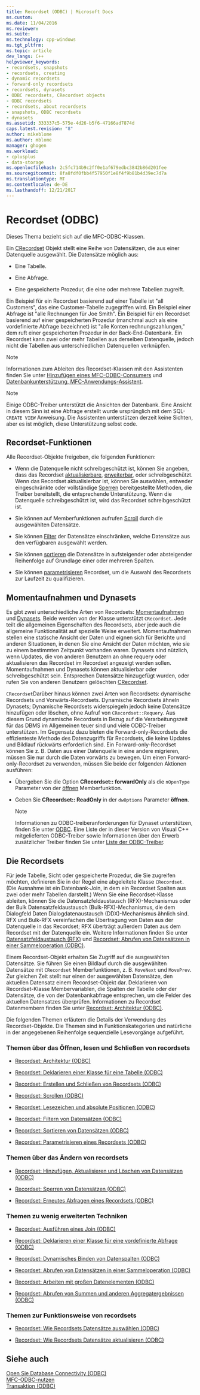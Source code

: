 ```yaml
---
title: Recordset (ODBC) | Microsoft Docs
ms.custom: 
ms.date: 11/04/2016
ms.reviewer: 
ms.suite: 
ms.technology: cpp-windows
ms.tgt_pltfrm: 
ms.topic: article
dev_langs: C++
helpviewer_keywords:
- recordsets, snapshots
- recordsets, creating
- dynamic recordsets
- forward-only recordsets
- recordsets, dynasets
- ODBC recordsets, CRecordset objects
- ODBC recordsets
- recordsets, about recordsets
- snapshots, ODBC recordsets
- dynasets
ms.assetid: 333337c5-575e-4d26-b5f6-47166ad7874d
caps.latest.revision: "8"
author: mikeblome
ms.author: mblome
manager: ghogen
ms.workload:
- cplusplus
- data-storage
ms.openlocfilehash: 2c5fc714b9c2ff0e1af679edbc3842b86d201fee
ms.sourcegitcommit: 8fa8fdf0fbb4f57950f1e8f4f9b81b4d39ec7d7a
ms.translationtype: MT
ms.contentlocale: de-DE
ms.lasthandoff: 12/21/2017
---
```

# <a name="recordset-odbc"></a>Recordset (ODBC)
Dieses Thema bezieht sich auf die MFC-ODBC-Klassen.  
  
 Ein [CRecordset](../../mfc/reference/crecordset-class.md) Objekt stellt eine Reihe von Datensätzen, die aus einer Datenquelle ausgewählt. Die Datensätze möglich aus:  
  
-   Eine Tabelle.  
  
-   Eine Abfrage.  
  
-   Eine gespeicherte Prozedur, die eine oder mehrere Tabellen zugreift.  
  
 Ein Beispiel für ein Recordset basierend auf einer Tabelle ist "all Customers", das eine Customer-Tabelle zugegriffen wird. Ein Beispiel einer Abfrage ist "alle Rechnungen für Joe Smith". Ein Beispiel für ein Recordset basierend auf einer gespeicherten Prozedur (manchmal auch als eine vordefinierte Abfrage bezeichnet) ist "alle Konten rechnungszahlungen," dem ruft einer gespeicherten Prozedur in der Back-End-Datenbank. Ein Recordset kann zwei oder mehr Tabellen aus derselben Datenquelle, jedoch nicht die Tabellen aus unterschiedlichen Datenquellen verknüpfen.  
  
> [!NOTE]
>  Informationen zum Ableiten des Recordset-Klassen mit den Assistenten finden Sie unter [Hinzufügen eines MFC-ODBC-Consumers](../../mfc/reference/adding-an-mfc-odbc-consumer.md) und [Datenbankunterstützung, MFC-Anwendungs-Assistent](../../mfc/reference/database-support-mfc-application-wizard.md).  
  
> [!NOTE]
>  Einige ODBC-Treiber unterstützt die Ansichten der Datenbank. Eine Ansicht in diesem Sinn ist eine Abfrage erstellt wurde ursprünglich mit dem SQL- `CREATE VIEW` Anweisung. Die Assistenten unterstützen derzeit keine Sichten, aber es ist möglich, diese Unterstützung selbst code.  
  
##  <a name="_core_recordset_capabilities"></a>Recordset-Funktionen  
 Alle Recordset-Objekte freigeben, die folgenden Funktionen:  
  
-   Wenn die Datenquelle nicht schreibgeschützt ist, können Sie angeben, dass das Recordset [aktualisierbare](../../data/odbc/recordset-adding-updating-and-deleting-records-odbc.md), [erweiterbar](../../data/odbc/recordset-adding-updating-and-deleting-records-odbc.md), oder schreibgeschützt. Wenn das Recordset aktualisierbar ist, können Sie auswählen, entweder eingeschränkte oder vollständige [Sperren](../../data/odbc/recordset-locking-records-odbc.md) bereitgestellte Methoden, die Treiber bereitstellt, die entsprechende Unterstützung. Wenn die Datenquelle schreibgeschützt ist, wird das Recordset schreibgeschützt ist.  
  
-   Sie können auf Memberfunktionen aufrufen [Scroll](../../data/odbc/recordset-scrolling-odbc.md) durch die ausgewählten Datensätze.  
  
-   Sie können [Filter](../../data/odbc/recordset-filtering-records-odbc.md) der Datensätze einschränken, welche Datensätze aus den verfügbaren ausgewählt werden.  
  
-   Sie können [sortieren](../../data/odbc/recordset-sorting-records-odbc.md) die Datensätze in aufsteigender oder absteigender Reihenfolge auf Grundlage einer oder mehreren Spalten.  
  
-   Sie können [parametrisieren](../../data/odbc/recordset-parameterizing-a-recordset-odbc.md) Recordset, um die Auswahl des Recordsets zur Laufzeit zu qualifizieren.  
  
##  <a name="_core_snapshots_and_dynasets"></a>Momentaufnahmen und Dynasets  
 Es gibt zwei unterschiedliche Arten von Recordsets: [Momentaufnahmen](../../data/odbc/snapshot.md) und [Dynasets](../../data/odbc/dynaset.md). Beide werden von der Klasse unterstützt `CRecordset`. Jede teilt die allgemeinen Eigenschaften des Recordsets, aber jede auch die allgemeine Funktionalität auf spezielle Weise erweitert. Momentaufnahmen stellen eine statische Ansicht der Daten und eignen sich für Berichte und anderen Situationen, in denen Sie eine Ansicht der Daten möchten, wie sie zu einem bestimmten Zeitpunkt vorhanden waren. Dynasets sind nützlich, wenn Updates, die von anderen Benutzern an ohne requery oder aktualisieren das Recordset im Recordset angezeigt werden sollen. Momentaufnahmen und Dynasets können aktualisierbar oder schreibgeschützt sein. Entsprechen Datensätze hinzugefügt wurden, oder rufen Sie von anderen Benutzern gelöschten [CRecordset](../../mfc/reference/crecordset-class.md#requery).  
  
 `CRecordset`Darüber hinaus können zwei Arten von Recordsets: dynamische Recordsets und Vorwärts-Recordsets. Dynamische Recordsets ähneln Dynasets; Dynamische Recordsets widerspiegeln jedoch keine Datensätze hinzufügen oder löschen, ohne Aufruf von `CRecordset::Requery`. Aus diesem Grund dynamische Recordsets in Bezug auf die Verarbeitungszeit für das DBMS im Allgemeinen teuer sind und viele ODBC-Treiber unterstützen. Im Gegensatz dazu bieten die Forward-only-Recordsets die effizienteste Methode des Datenzugriffs für Recordsets, die keine Updates und Bildlauf rückwärts erforderlich sind. Ein Forward-only-Recordset können Sie z. B. Daten aus einer Datenquelle in eine andere migrieren, müssen Sie nur durch die Daten vorwärts zu bewegen. Um einen Forward-only-Recordset zu verwenden, müssen Sie beide der folgenden Aktionen ausführen:  
  
-   Übergeben Sie die Option **CRecordset:: forwardOnly** als die `nOpenType` Parameter von der [öffnen](../../mfc/reference/crecordset-class.md#open) Memberfunktion.  
  
-   Geben Sie **CRecordset:: ReadOnly** in der `dwOptions` Parameter **öffnen**.  
  
    > [!NOTE]
    >  Informationen zu ODBC-treiberanforderungen für Dynaset unterstützen, finden Sie unter [ODBC](../../data/odbc/odbc-basics.md). Eine Liste der in dieser Version von Visual C++ mitgelieferten ODBC-Treiber sowie Informationen über den Erwerb zusätzlicher Treiber finden Sie unter [Liste der ODBC-Treiber](../../data/odbc/odbc-driver-list.md).  
  
##  <a name="_core_your_recordsets"></a>Die Recordsets  
 Für jede Tabelle, Sicht oder gespeicherte Prozedur, die Sie zugreifen möchten, definieren Sie in der Regel eine abgeleitete Klasse `CRecordset`. (Die Ausnahme ist ein Datenbank-Join, in dem ein Recordset Spalten aus zwei oder mehr Tabellen darstellt.) Wenn Sie eine Recordset-Klasse ableiten, können Sie die Datensatzfeldaustausch (RFX)-Mechanismus oder der Bulk Datensatzfeldaustausch (Bulk-RFX)-Mechanismus, die dem Dialogfeld Daten Dialogdatenaustausch (DDX)-Mechanismus ähnlich sind. RFX und Bulk-RFX vereinfachen die Übertragung von Daten aus der Datenquelle in das Recordset; RFX überträgt außerdem Daten aus dem Recordset mit der Datenquelle ein. Weitere Informationen finden Sie unter [Datensatzfeldaustausch (RFX)](../../data/odbc/record-field-exchange-rfx.md) und [Recordset: Abrufen von Datensätzen in einer Sammeloperation (ODBC)](../../data/odbc/recordset-fetching-records-in-bulk-odbc.md).  
  
 Einem Recordset-Objekt erhalten Sie Zugriff auf die ausgewählten Datensätze. Sie führen Sie einen Bildlauf durch die ausgewählten Datensätze mit `CRecordset` Memberfunktionen, z. B. `MoveNext` und `MovePrev`. Zur gleichen Zeit stellt nur einen der ausgewählten Datensätze, den aktuellen Datensatz einem Recordset-Objekt dar. Deklarieren von Recordset-Klasse Membervariablen, die Spalten der Tabelle oder der Datensätze, die von der Datenbankabfrage entsprechen, um die Felder des aktuellen Datensatzes überprüfen. Informationen zu Recordset Datenmembern finden Sie unter [Recordset: Architektur (ODBC)](../../data/odbc/recordset-architecture-odbc.md).  
  
 Die folgenden Themen erläutern die Details der Verwendung des Recordset-Objekte. Die Themen sind in Funktionskategorien und natürliche in der angegebenen Reihenfolge sequenzielle Lesevorgänge aufgeführt.  
  
### <a name="topics-about-the-mechanics-of-opening-reading-and-closing-recordsets"></a>Themen über das Öffnen, lesen und Schließen von recordsets  
  
-   [Recordset: Architektur (ODBC)](../../data/odbc/recordset-architecture-odbc.md)  
  
-   [Recordset: Deklarieren einer Klasse für eine Tabelle (ODBC)](../../data/odbc/recordset-declaring-a-class-for-a-table-odbc.md)  
  
-   [Recordset: Erstellen und Schließen von Recordsets (ODBC)](../../data/odbc/recordset-creating-and-closing-recordsets-odbc.md)  
  
-   [Recordset: Scrollen (ODBC)](../../data/odbc/recordset-scrolling-odbc.md)  
  
-   [Recordset: Lesezeichen und absolute Positionen (ODBC)](../../data/odbc/recordset-bookmarks-and-absolute-positions-odbc.md)  
  
-   [Recordset: Filtern von Datensätzen (ODBC)](../../data/odbc/recordset-filtering-records-odbc.md)  
  
-   [Recordset: Sortieren von Datensätzen (ODBC)](../../data/odbc/recordset-sorting-records-odbc.md)  
  
-   [Recordset: Parametrisieren eines Recordsets (ODBC)](../../data/odbc/recordset-parameterizing-a-recordset-odbc.md)  
  
### <a name="topics-about-the-mechanics-of-modifying-recordsets"></a>Themen über das Ändern von recordsets  
  
-   [Recordset: Hinzufügen, Aktualisieren und Löschen von Datensätzen (ODBC)](../../data/odbc/recordset-adding-updating-and-deleting-records-odbc.md)  
  
-   [Recordset: Sperren von Datensätzen (ODBC)](../../data/odbc/recordset-locking-records-odbc.md)  
  
-   [Recordset: Erneutes Abfragen eines Recordsets (ODBC)](../../data/odbc/recordset-requerying-a-recordset-odbc.md)  
  
### <a name="topics-about-somewhat-more-advanced-techniques"></a>Themen zu wenig erweiterten Techniken  
  
-   [Recordset: Ausführen eines Join (ODBC)](../../data/odbc/recordset-performing-a-join-odbc.md)  
  
-   [Recordset: Deklarieren einer Klasse für eine vordefinierte Abfrage (ODBC)](../../data/odbc/recordset-declaring-a-class-for-a-predefined-query-odbc.md)  
  
-   [Recordset: Dynamisches Binden von Datenspalten (ODBC)](../../data/odbc/recordset-dynamically-binding-data-columns-odbc.md)  
  
-   [Recordset: Abrufen von Datensätzen in einer Sammeloperation (ODBC)](../../data/odbc/recordset-fetching-records-in-bulk-odbc.md)  
  
-   [Recordset: Arbeiten mit großen Datenelementen (ODBC)](../../data/odbc/recordset-working-with-large-data-items-odbc.md)  
  
-   [Recordset: Abrufen von Summen und anderen Aggregatergebnissen (ODBC)](../../data/odbc/recordset-obtaining-sums-and-other-aggregate-results-odbc.md)  
  
### <a name="topics-about-how-recordsets-work"></a>Themen zur Funktionsweise von recordsets  
  
-   [Recordset: Wie Recordsets Datensätze auswählen (ODBC)](../../data/odbc/recordset-how-recordsets-select-records-odbc.md)  
  
-   [Recordset: Wie Recordsets Datensätze aktualisieren (ODBC)](../../data/odbc/recordset-how-recordsets-update-records-odbc.md)  
  
## <a name="see-also"></a>Siehe auch  
 [Open Sie Database Connectivity (ODBC)](../../data/odbc/open-database-connectivity-odbc.md)   
 [MFC-ODBC-nutzen](../../mfc/reference/adding-an-mfc-odbc-consumer.md)   
 [Transaktion (ODBC)](../../data/odbc/transaction-odbc.md)